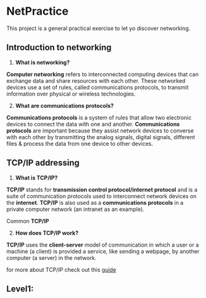 # NetPractice

This project is a general practical exercise to let yo discover networking.

## Introduction to networking

1. **What is networking?**

**Computer networking** refers to interconnected computing devices that can exchange data and share resources with each other. These networked devices use a set of rules, called communications protocols, to transmit information over physical or wireless technologies.

2. **What are communications protocols?**

**Communications protocols** is a system of rules that allow two electronic devices to connect the data with one and another. **Communications protocols** are important because they assist network devices to converse with each other by transmitting the analog signals, digital signals, different files & process the data from one device to other devices.

## TCP/IP addressing

1. **What is TCP/IP?**

**TCP/IP** stands for **transmission control protocol/internet protocol** and is a suite of communication protocols used to interconnect network devices on the **internet**. **TCP/IP** is also used as a **communications protocols** in a private computer network (an intranet as an example).

Common **TCP/IP**

2. **How does TCP/IP work?**

**TCP/IP** uses the **client-server** model of communication in which a user or a machine (a client) is provided a service, like sending a webpage, by another computer (a server) in the network.

for more about TCP/IP check out this [guide]( https://www.techtarget.com/searchnetworking/definition/TCP-IP)

## Level1:


